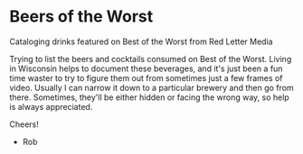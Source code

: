 # Beers of the Worst
Cataloging drinks featured on Best of the Worst from Red Letter Media

Trying to list the beers and cocktails consumed on Best of the Worst. Living in Wisconsin helps to document these beverages, and it's just been a fun time waster to try to figure them out from sometimes just a few frames of video. Usually I can narrow it down to a particular brewery and then go from there. Sometimes, they'll be either hidden or facing the wrong way, so help is always appreciated.

Cheers!
- Rob
